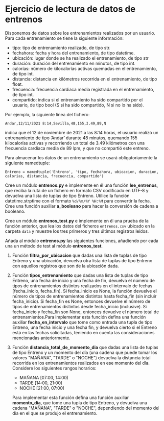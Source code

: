 # Ejercicio de lectura de datos de entrenos

Disponemos de datos sobre los entrenamientos realizados por un usuario. Para cada entrenamiento se tiene 
la siguiente información: 
* tipo: tipo de entrenamiento realizado, de tipo str. 
* fechahora: fecha y hora del entrenamiento, de tipo datetime. 
* ubicación: lugar donde se ha realizado el entrenamiento, de tipo str 
* duración: duración del entrenamiento en minutos, de tipo int. 
* calorías: número de kilocalorías activas quemadas en el entrenamiento, de tipo int. 
* distancia: distancia en kilómetros recorrida en el entrenamiento, de tipo float. 
* frecuencia: frecuencia cardiaca media registrada en el entrenamiento, de tipo int. 
* compartido: indica si el entrenamiento ha sido compartido por el usuario, de tipo bool (S si ha sido 
compartido, N si no lo ha sido). 

Por ejemplo, la siguiente línea del fichero: 

```Andar,12/11/2021 8:14,Sevilla,48,155,3.49,89,N```

indica que el 12 de noviembre de 2021 a las 8:14 horas, el usuario realizó un entrenamiento de tipo ‘Andar’
durante 48 minutos, quemando 155 kilocalorías activas y recorriendo un total de 3.49 kilómetros con una
frecuencia cardiaca media de 89 lpm, y que no compartió este entreno.

Para almacenar los datos de un entrenamiento se usará obligatoriamente la siguiente namedtuple:

```Entreno = namedtuple('Entreno', 'tipo, fechahora, ubicacion, duracion, calorias, distancia, frecuencia, compartido')```

Cree un módulo **entrenos.py** e implemente en él una función **lee_entrenos**, que reciba la ruta de un fichero en formato CSV codificado en UTF-8 y devuelva una lista de tuplas de tipo Entreno. Utilice la función datetime.strptime con el formato ```%d/%m/%Y %H:%M``` para convertir la fecha. Cree una función auxiliar **a_booleano** para hacer la conversión de cadena a booleano.

Cree un módulo **entrenos_test.py** e implemente en él una prueba de la función anterior, que lea los datos del ficheros ```entrenos.csv``` ubicado en la carpeta ```data``` y muestre los tres primeros y tres últimos registros leídos. 

Añada al módulo **entrenos.py** las siguientes funciones, añadiendo por cada una un método de test al módulo **entrenos_test**.

1. Función **filtra_por_ubicacion** que dadas una lista de tuplas de tipo Entreno y una ubicación, 
devuelva otra lista de tuplas de tipo Entreno con aquellos registros que son de la ubicación dada.
2. Función **tipos_entrenamiento** que dadas una lista de tuplas de tipo Entreno, una fecha de inicio y una fecha de fin, devuelva el número de tipos de entrenamientos distintos realizados  en el intervalo de fechas [fecha_inicio, fecha_fin). Si fecha_inicio es None, la función devuelve el número de tipos de entrenamientos distintos hasta fecha_fin (sin incluir fecha_inicio). Si fecha_fin es None, entonces devuelve el número de tipos de entrenamientos distintos desde fecha_inicio (inclusive). Si fecha_inicio y fecha_fin son None, entonces devuelve el número total de entrenamientos.Para implementar esta función defina una función auxiliar **fecha_en_intervalo** que tome como entrada una tupla de tipo Entreno, una fecha inicio y una fecha fin, y devuelva cierto si el Entreno está en las fechas solicitadas, teniendo en cuenta las consideraciones mencionadas anteriormente.
3. Función **distancia_total_de_momento_dia** que dadas una lista de tuplas de tipo Entreno y un momento del día (una cadena que puede tomar los valores "MAÑANA", "TARDE" o "NOCHE") devuelva la distancia total recorrida en los entrenamientos realizados en ese momento del día. Considere los siguientes rangos horarios:
    * MAÑANA [07:00, 14:00) 
    * TARDE [14:00, 21:00) 
    * NOCHE [21:00, 07:00)
   
   Para implementar esta función defina una función auxiliar **momento_dia**, que tome una tupla de tipo Entreno, y devuelva una cadena "MAÑANA", "TARDE" o "NOCHE", dependiendo del momento del día en el que se produjo el entrenamiento.
